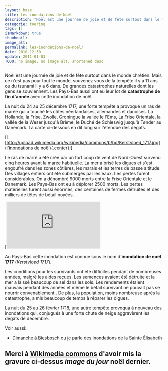 ```yaml
---
layout: base
title: Les inondations de Noël
description: "Noël est une journée de joie et de fête surtout dans le monde chrétien. Mais ce n'est pas pour tout le monde, souvenez vous de la tempête il y a 11 ans ou "
categorie: toering
tags: []
isMarkdown: true
thumbnail: 
image_alt: 
permalink: les-inondations-de-noel/
date: 2010-12-30
update: 2011-01-03
TODO: no image, no image alt, shortened desc
---
```


Noël est une journée de joie et de fête surtout dans le monde chrétien. Mais ce n'est pas pour tout le monde, souvenez vous de la tempête il y a 11 ans ou du tsunami il y a 6 dans. De grandes catastrophes naturelles dont les gens se souviennent. Les Pays-Bas aussi ont eu leur lot de **catastrophe de fin d'année** avec cette inondation de noël.

La nuit du 24 au 25 décembre 1717, une forte tempête a provoqué un ras de marée qui a touché les côtes néerlandaises, allemandes et danoises. La Hollande, la Frise, Zwolle, Groningue la vallée le l'Ems, La Frise Orientale, la vallée de la Weser jusqu'à Brème, le Duché de Schleswig jusqu'à Tønder au Danemark. La carte ci-dessous en dit long sur l'étendue des dégats.

[![http://upload.wikimedia.org/wikipedia/commons/b/bd/Kerstvloed_1717.jpg](l'inondations de noël){.center}|]

Le ras de marré a été créé par un fort coup de vent de Nord-Ouest survenu cinq heures avant la marée habituelle. La mer a brisé les digues et s'est engoufré dans les zones côtières, les marais et les terres de basse altitude. Des villages entiers ont été submergés par les eaux. Les pertes furent considérables. On a dénombré 9000 morts entre la Frise Orientale et le Danemark. Les Pays-Bas ont eu à déplorer 2500 morts. Les pertes matérielles furent aussi énormes, des centaines de fermes détruites et des milliers de têtes de bétail noyées.

[![http://upload.wikimedia.org/wikipedia/commons/thumb/a/a3/Christmas_flood_1717.jpg/800px-Christmas_flood_1717.jpg](gravure de l'inondation de noël){.center}](http://de.wikipedia.org/w/index.php?title=Datei:Christmas_flood_1717.jpg&filetimestamp=20100519165706)

Au Pays-Bas cette inondation est connue sous le nom d'**inondation de noël 1717** (*Kerstvloed 1717*).

Les conditions pour les survivants ont été difficiles pendant de nombreuses années, malgré les aides reçues. Les semences avaient été détruite et la mer a laissé beaucoup de sel dans les sols. Les rendements étaient mauvais pendant des années et même le bétail survivant ne pouvait pas se nourrir convenablement.. De plus, la population, moins nombreuse après la catastrophe, a mis beaucoup de temps à réparer les digues.

La nuit du 25 au 26 février 1718, une autre tempête provoqua à nouveau des inondations qui, conjugués à une forte chute de neige aggravèrent les dégâts de décembre.

Voir aussi:
- [Dimanche à Biesbosch](/dimanche-a-biesbosch) ou je parle des inondations de la Sainte Élisabeth

Merci à [Wikimedia commons](http://commons.wikimedia.org/wiki/Commons:Picture_of_the_day) d'avoir mis la gravure ci-dessus *image du jour* noël dernier.
---